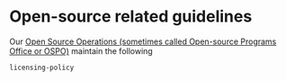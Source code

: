 # Open-source related guidelines

Our [Open Source Operations (sometimes called Open-source Programs Office or OSPO)][ospo]
maintain the following

[ospo]: https://wiki.recaptime.dev/handbook/open-source/#the-open-source-programs-office

```{toctree}
licensing-policy
```
